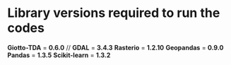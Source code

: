 # Library versions required to run the codes

 **Giotto-TDA** = **0.6.0** //
 **GDAL** = **3.4.3**
 **Rasterio** =  **1.2.10**
 **Geopandas** = **0.9.0**
 **Pandas** = **1.3.5**
 **Scikit-learn** = **1.3.2**
